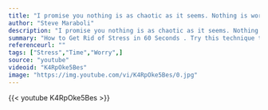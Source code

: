 ```yaml
---
title: "I promise you nothing is as chaotic as it seems. Nothing is worth diminishing your health. Nothing is worth poisoning yourself into stress, anxiety, and fear."
author: "Steve Maraboli"
description: "I promise you nothing is as chaotic as it seems. Nothing is worth diminishing your health. Nothing is worth poisoning yourself into stress, anxiety, and fear. - Steve Maraboli quotes from GetInspired365.com"
summary: "How to Get Rid of Stress in 60 Seconds . Try this technique the next time you're stressed out. This video was created by Prince EA"
referenceurl: ""
tags: ["Stress","Time","Worry",]
source: "youtube"
videoid: "K4RpOke5Bes"
image: "https://img.youtube.com/vi/K4RpOke5Bes/0.jpg"
---
```


{{< youtube K4RpOke5Bes >}}
